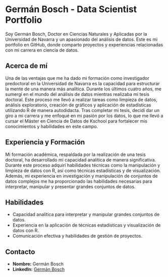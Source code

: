 # Germán Bosch - Data Scientist Portfolio

Soy Germán Bosch, Doctor en Ciencias Naturales y Aplicadas por la Universidad de Navarra y un apasionado del análisis de datos. Este es mi portfolio en GitHub, donde comparto proyectos y experiencias relacionadas con mi carrera en ciencia de datos.

## Acerca de mí

Una de las ventajas que me ha dado mi formación como investigador predoctoral en la Universidad de Navarra es la capacidad para estructurar la mente de una manera más analítica. Durante los últimos cuatro años, me sumergí en el mundo del análisis de datos mientras realizaba mi tesis doctoral. Este proceso me llevó a realizar tareas como limpieza de datos, análisis exploratorio, creación de gráficos y aplicación de estadísticas utilizando R de manera autodidacta. Tras completar mi tesis, decidí dar un giro a mi carrera y me enfoqué en mi pasión por los datos, lo que me llevó a cursar el Máster en Ciencia de Datos de Kschool para fortalecer mis conocimientos y habilidades en este campo.

## Experiencia y Formación

Mi formación académica, respaldada por la realización de una tesis doctoral, ha desarrollado mi capacidad analítica de manera significativa. Durante este proceso adquirí habilidades técnicas como la manipulación y limpieza de datos con R, así como técnicas estadísticas y de visualización. Además, mi experiencia en investigación y manipulación de conjuntos de datos complejos me ha proporcionado las habilidades necesarias para interpretar, manipular y presentar grandes conjuntos de datos.

## Habilidades

- Capacidad analítica para interpretar y manipular grandes conjuntos de datos.
- Experiencia en la aplicación de técnicas estadísticas y visualización de datos con R.
- Comunicación efectiva y habilidades de gestión de proyectos.

## Contacto

- **Nombre:** Germán Bosch
- **LinkedIn:** [Germán Bosch](www.linkedin.com/in/german-bosch-estevez)


